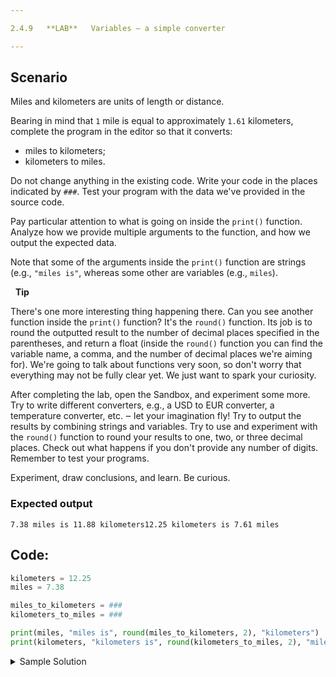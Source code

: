 ```yaml
---

2.4.9   **LAB**   Variables ‒ a simple converter

---
```


## Scenario

Miles and kilometers are units of length or distance.

Bearing in mind that `1` mile is equal to approximately `1.61` kilometers, complete the program in the editor so that it converts:

- miles to kilometers;
- kilometers to miles.

Do not change anything in the existing code. Write your code in the places indicated by `###`. Test your program with the data we've provided in the source code.

Pay particular attention to what is going on inside the `print()` function. Analyze how we provide multiple arguments to the function, and how we output the expected data.

Note that some of the arguments inside the `print()` function are strings (e.g., `"miles is"`, whereas some other are variables (e.g., `miles`).

  **Tip**  

There's one more interesting thing happening there. Can you see another function inside the `print()` function? It's the `round()` function. Its job is to round the outputted result to the number of decimal places specified in the parentheses, and return a float (inside the `round()` function you can find the variable name, a comma, and the number of decimal places we're aiming for). We're going to talk about functions very soon, so don't worry that everything may not be fully clear yet. We just want to spark your curiosity.

After completing the lab, open the Sandbox, and experiment some more. Try to write different converters, e.g., a USD to EUR converter, a temperature converter, etc. ‒ let your imagination fly! Try to output the results by combining strings and variables. Try to use and experiment with the `round()` function to round your results to one, two, or three decimal places. Check out what happens if you don't provide any number of digits. Remember to test your programs.

Experiment, draw conclusions, and learn. Be curious.

### Expected output

```Output
7.38 miles is 11.88 kilometers12.25 kilometers is 7.61 miles
```

## Code:
```python
kilometers = 12.25
miles = 7.38

miles_to_kilometers = ###
kilometers_to_miles = ###

print(miles, "miles is", round(miles_to_kilometers, 2), "kilometers")
print(kilometers, "kilometers is", round(kilometers_to_miles, 2), "miles")

```

<details>
  <summary>Sample Solution</summary>

  ```python
  kilometers = 12.25
  miles = 7.38
  
  miles_to_kilometers = miles * 1.61
  kilometers_to_miles = kilometers / 1.61
  
  print(miles, "miles is", round(miles_to_kilometers, 2), "kilometers")
  print(kilometers, "kilometers is", round(kilometers_to_miles, 2), "miles")
  ```
</details>